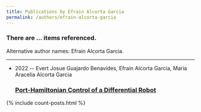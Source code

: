 ```yaml
---
title: Publications by Efrain Alcorta Garcia
permalink: /authors/efrain-alcorta-garcia
---
```


<h3 id="number-posts">There are ... items referenced.</h3>
<p id='info-authors'>Alternative author names: Efrain Alcorta Garcia.</p>
<hr />
<ul class="post-list">
<li><span class='post-meta'>2022 -- Evert Josue Guajardo Benavides, Efrain Alcorta Garcia, Maria Aracelia Alcorta Garcia</span><h3><a class='post-link' href="{{ site.baseurl }}/port-hamiltonian-control-of-a-differential-robot">Port-Hamiltonian Control of a Differential Robot</a></h3></li>

</ul>
{% include count-posts.html %}
